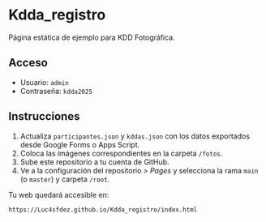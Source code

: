 # Kdda_registro

Página estática de ejemplo para KDD Fotográfica.

## Acceso

- Usuario: `admin`
- Contraseña: `kdda2025`

## Instrucciones

1. Actualiza `participantes.json` y `kddas.json` con los datos exportados desde Google Forms o Apps Script.
2. Coloca las imágenes correspondientes en la carpeta `/fotos`.
3. Sube este repositorio a tu cuenta de GitHub.
4. Ve a la configuración del repositorio > *Pages* y selecciona la rama `main` (o `master`) y carpeta `/root`.

Tu web quedará accesible en:

```
https://Luc4sfdez.github.io/Kdda_registro/index.html
```